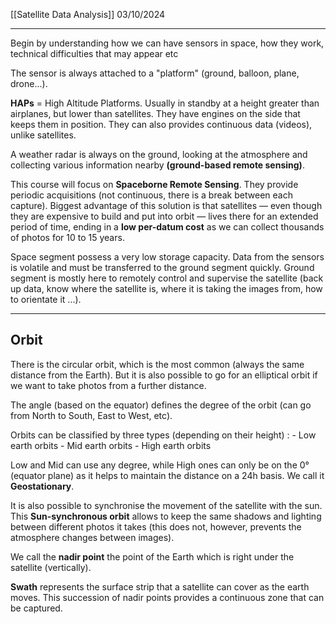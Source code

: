 [[Satellite Data Analysis]]
03/10/2024
****

Begin by understanding how we can have sensors in space, how they work, technical difficulties that may appear etc

The sensor is always attached to a "platform" (ground, balloon, plane, drone...).

**HAPs** = High Altitude Platforms. Usually in standby at a height greater than airplanes, but lower than satellites. They have engines on the side that keeps them in position. They can also provides continuous data (videos), unlike satellites.

A weather radar is always on the ground, looking at the atmosphere and collecting various information nearby **(ground-based remote sensing)**.

This course will focus on **Spaceborne Remote Sensing**. They provide periodic acquisitions (not continuous, there is a break between each capture).
Biggest advantage of this solution is that satellites — even though they are expensive to build and put into orbit — lives there for an extended period of time, ending in a **low per-datum cost** as we can collect thousands of photos for 10 to 15 years.


Space segment possess a very low storage capacity. Data from the sensors is volatile and must be transferred to the ground segment quickly. 
Ground segment is mostly here to remotely control and supervise the satellite (back up data, know where the satellite is, where it is taking the images from, how to orientate it ...).


****
## Orbit

There is the circular orbit, which is the most common (always the same distance from the Earth). But it is also possible to go for an elliptical orbit if we want to take photos from a further distance.

The angle (based on the equator) defines the degree of the orbit (can go from North to South, East to West, etc).

Orbits can be classified by three types (depending on their height) :
	- Low earth orbits
	- Mid earth orbits
	- High earth orbits

Low and Mid can use any degree, while High ones can only be on the 0° (equator plane) as it helps to maintain the distance on a 24h basis. We call it **Geostationary**.

It is also possible to synchronise the movement of the satellite with the sun. This **Sun-synchronous orbit** allows to keep the same shadows and lighting between different photos it takes (this does not, however, prevents the atmosphere changes between images).

We call the **nadir point** the point of the Earth which is right under the satellite (vertically). 

**Swath** represents the surface strip that a satellite can cover as the earth moves. This succession of nadir points provides a continuous zone that can be captured.
